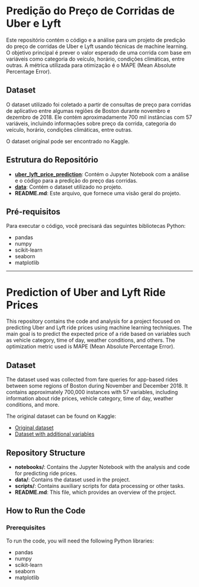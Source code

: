 # Predição do Preço de Corridas de Uber e Lyft 

Este repositório contém o código e a análise para um projeto de predição do preço de corridas de Uber e Lyft usando técnicas de machine learning. O objetivo principal é prever o valor esperado de uma corrida com base em variáveis como categoria do veículo, horário, condições climáticas, entre outras. A métrica utilizada para otimização é o MAPE (Mean Absolute Percentage Error).

## Dataset

O dataset utilizado foi coletado a partir de consultas de preço para corridas de aplicativo entre algumas regiões de Boston durante novembro e dezembro de 2018. Ele contém aproximadamente 700 mil instâncias com 57 variáveis, incluindo informações sobre preço da corrida, categoria do veículo, horário, condições climáticas, entre outras.

O dataset original pode ser encontrado no Kaggle.

## Estrutura do Repositório

- **[uber_lyft_price_prediction](https://github.com/erikmilesi/uber_lyft_price_prediction/blob/main/uber_lyft_price_prediction.ipynb)**: Contém o Jupyter Notebook com a análise e o código para a predição do preço das corridas.
- **[data](https://www.kaggle.com/datasets/ravi72munde/uber-lyft-cab-prices?sort=votes&select=cab_rides.csv)**: Contém o dataset utilizado no projeto.
- **README.md**: Este arquivo, que fornece uma visão geral do projeto.

## Pré-requisitos

Para executar o código, você precisará das seguintes bibliotecas Python:

- pandas
- numpy
- scikit-learn
- seaborn
- matplotlib

---

# Prediction of Uber and Lyft Ride Prices

This repository contains the code and analysis for a project focused on predicting Uber and Lyft ride prices using machine learning techniques. The main goal is to predict the expected price of a ride based on variables such as vehicle category, time of day, weather conditions, and others. The optimization metric used is MAPE (Mean Absolute Percentage Error).

## Dataset

The dataset used was collected from fare queries for app-based rides between some regions of Boston during November and December 2018. It contains approximately 700,000 instances with 57 variables, including information about ride prices, vehicle category, time of day, weather conditions, and more.

The original dataset can be found on Kaggle:
- [Original dataset](https://www.kaggle.com/raviilmunde/uber-lyft-cab-prices)
- [Dataset with additional variables](https://www.kaggle.com/brdmachado/uber-lyft-boston)

## Repository Structure

- **notebooks/**: Contains the Jupyter Notebook with the analysis and code for predicting ride prices.
- **data/**: Contains the dataset used in the project.
- **scripts/**: Contains auxiliary scripts for data processing or other tasks.
- **README.md**: This file, which provides an overview of the project.

## How to Run the Code

### Prerequisites

To run the code, you will need the following Python libraries:

- pandas
- numpy
- scikit-learn
- seaborn
- matplotlib

